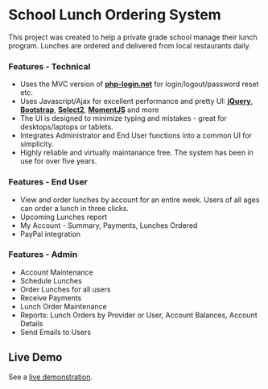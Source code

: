 School Lunch Ordering System
============================

This project was created to help a private grade school manage their lunch program.  Lunches are ordered and delivered from local restaurants daily. 

### Features - Technical
* Uses the MVC version of **[php-login.net](http://www.php-login.net)** for login/logout/password reset etc.
* Uses Javascript/Ajax for excellent performance and pretty UI: **[jQuery]( http://jquery.com/)**, **[Bootstrap](http://getbootstrap.com/)**, **[Select2](http://ivaynberg.github.io/select2/)**, **[MomentJS](http://momentjs.com/)** and more
* The UI is designed to minimize typing and mistakes - great for desktops/laptops or tablets.
* Integrates Administrator and End User functions into a common UI for simplicity.
* Highly reliable and virtually maintanance free.  The system has been in use for over five years.

### Features - End User
* View and order lunches by account for an entire week.  Users of all ages can order a lunch in three clicks.
* Upcoming Lunches report
* My Account - Summary, Payments, Lunches Ordered
* PayPal integration

### Features - Admin
* Account Maintenance
* Schedule Lunches
* Order Lunches for all users
* Receive Payments
* Lunch Order Maintenance
* Reports: Lunch Orders by Provider or User, Account Balances, Account Details
* Send Emails to Users

## Live Demo

See a [live demonstration](http://erictotten.info/demos/orderlunches/).
